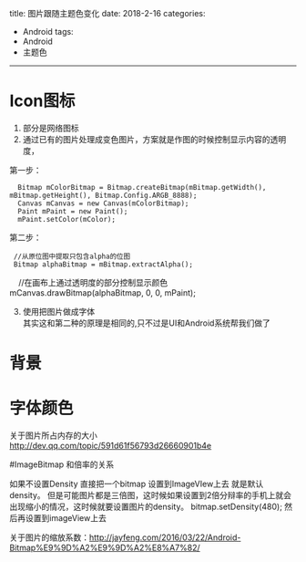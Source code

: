 title: 图片跟随主题色变化
date: 2018-2-16
categories:
- Android
tags:
- Android
- 主题色

---

# Icon图标
1. 部分是网络图标
2. 通过已有的图片处理成变色图片，方案就是作图的时候控制显示内容的透明度，   

第一步：

      Bitmap mColorBitmap = Bitmap.createBitmap(mBitmap.getWidth(), mBitmap.getHeight(), Bitmap.Config.ARGB_8888);
      Canvas mCanvas = new Canvas(mColorBitmap);
      Paint mPaint = new Paint();
      mPaint.setColor(mColor);  
      
第二步：
    
     //从原位图中提取只包含alpha的位图
     Bitmap alphaBitmap = mBitmap.extractAlpha();
     //在画布上通过透明度的部分控制显示颜色
     mCanvas.drawBitmap(alphaBitmap, 0, 0, mPaint);
    
3. 使用把图片做成字体  
其实这和第二种的原理是相同的,只不过是UI和Android系统帮我们做了 


# 背景

# 字体颜色


关于图片所占内存的大小  http://dev.qq.com/topic/591d61f56793d26660901b4e


#ImageBitmap 和倍率的关系

如果不设置Density  直接把一个bitmap 设置到ImageVIew上去 就是默认density。
但是可能图片都是三倍图，这时候如果设置到2倍分辩率的手机上就会出现缩小的情况，这时候就要设置图片的density。
bitmap.setDensity(480);
然后再设置到imageView上去

关于图片的缩放系数：http://jayfeng.com/2016/03/22/Android-Bitmap%E9%9D%A2%E9%9D%A2%E8%A7%82/


